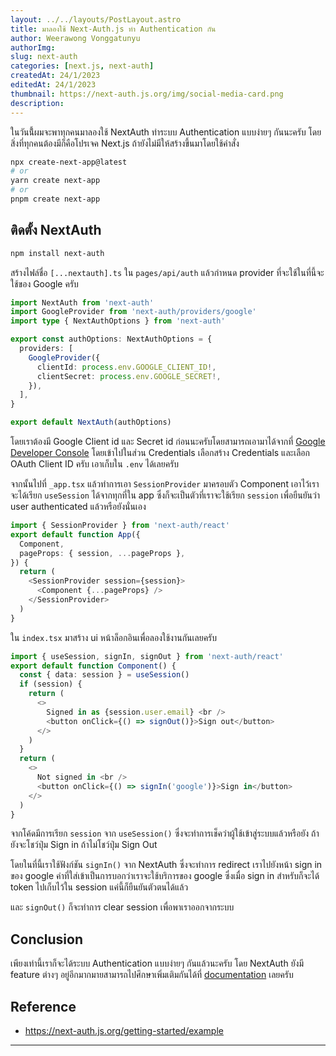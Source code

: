 ```yaml
---
layout: ../../layouts/PostLayout.astro
title: มาลองใช้ Next-Auth.js ทํา Authentication กัน
author: Weerawong Vonggatunyu
authorImg:
slug: next-auth
categories: [next.js, next-auth]
createdAt: 24/1/2023
editedAt: 24/1/2023
thumbnail: https://next-auth.js.org/img/social-media-card.png
description:
---
```


ในวันนี้้ผมจะพาทุกคนมาลองใช้ NextAuth ทําระบบ Authentication แบบง่ายๆ กันนะครับ โดยสิ่งที่ทุกคนต้องมีก็คือโปรเจค Next.js ถ้ายังไม่มีให้สร้างขึ้นมาโดยใช้คําสั่ง

```bash
npx create-next-app@latest
# or
yarn create next-app
# or
pnpm create next-app
```

## ติดตั้ง NextAuth

```bash
npm install next-auth
```

สร้างไฟล์ชื่อ `[...nextauth].ts` ใน `pages/api/auth`
แล้วกําหนด provider ที่จะใช้ในที่นี้จะใช้ของ Google ครับ

```ts
import NextAuth from 'next-auth'
import GoogleProvider from 'next-auth/providers/google'
import type { NextAuthOptions } from 'next-auth'

export const authOptions: NextAuthOptions = {
  providers: [
    GoogleProvider({
      clientId: process.env.GOOGLE_CLIENT_ID!,
      clientSecret: process.env.GOOGLE_SECRET!,
    }),
  ],
}

export default NextAuth(authOptions)
```

โดยเราต้องมี Google Client id และ Secret id ก่อนนะครับโดยสามารถเอามาได้จากที่ [Google Developer Console](https://console.developers.google.com)
โดยเข้าไปในส่วน Credentials เลือกสร้าง Credentials และเลือก OAuth Client ID ครับ เอาเก็บใน `.env` ได้เลยครับ

จากนั้นไปที่ `_app.tsx` แล้วทําการเอา `SessionProvider` มาครอบตัว Component เอาไว้เราจะได้เรียก `useSession` ได้จากทุกที่ใน app ซึ่งก็จะเป็นตัวที่เราจะใช้เรียก `session` เพื่อยืนยันว่า user authenticated แล้วหรือยังนั่นเอง

```ts
import { SessionProvider } from 'next-auth/react'
export default function App({
  Component,
  pageProps: { session, ...pageProps },
}) {
  return (
    <SessionProvider session={session}>
      <Component {...pageProps} />
    </SessionProvider>
  )
}
```

ใน `index.tsx` มาสร้าง ui หน้าล็อกอินเพื่อลองใช้งานกันเลยครับ

```ts
import { useSession, signIn, signOut } from 'next-auth/react'
export default function Component() {
  const { data: session } = useSession()
  if (session) {
    return (
      <>
        Signed in as {session.user.email} <br />
        <button onClick={() => signOut()}>Sign out</button>
      </>
    )
  }
  return (
    <>
      Not signed in <br />
      <button onClick={() => signIn('google')}>Sign in</button>
    </>
  )
}
```

จากโค้ดมีการเรียก `session` จาก `useSession()` ซึ่งจะทําการเช็คว่าผู้ใช้เข้าสู่ระบบแล้วหรือยัง ถ้ายังจะโชว์ปุ่ม Sign in ถ้าไม่โชว์ปุ่ม Sign Out

โดยในที่นี้เราใช้ฟังก์ชัน `signIn()` จาก NextAuth ซึ่งจะทําการ redirect เราไปยังหน้า sign in ของ google ค่าที่ใส่เข้าเป็นการบอกว่าเราจะใช้บริการของ google ซึ่งเมื่อ sign in สําหรับก็จะได้ token ไปเก็บไว้ใน session แค่นี้ก็ยืนยันตัวตนได้แล้ว

และ `signOut()` ก็จะทําการ clear session เพื่อพาเราออกจากระบบ

## Conclusion

เพียงเท่านี้เราก็จะได้ระบบ Authentication แบบง่ายๆ กันแล้วนะครับ โดย NextAuth ยังมี feature ต่างๆ อยู่อีกมากมายสามารถไปศึกษาเพิ่มเติมกันได้ที่ [documentation](https://next-auth.js.org/) เลยครับ

## Reference

- https://next-auth.js.org/getting-started/example

---
